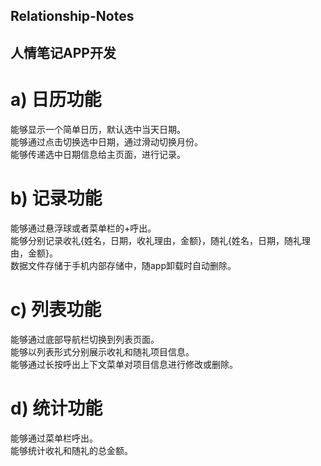 ## Relationship-Notes
## 人情笔记APP开发
# a)	日历功能  
能够显示一个简单日历，默认选中当天日期。  
能够通过点击切换选中日期，通过滑动切换月份。  
能够传递选中日期信息给主页面，进行记录。  
# b)	记录功能  
能够通过悬浮球或者菜单栏的+呼出。  
能够分别记录收礼{姓名，日期，收礼理由，金额}，随礼{姓名，日期，随礼理由，金额}。  
数据文件存储于手机内部存储中，随app卸载时自动删除。  
# c)	列表功能  
能够通过底部导航栏切换到列表页面。  
能够以列表形式分别展示收礼和随礼项目信息。  
能够通过长按呼出上下文菜单对项目信息进行修改或删除。  
# d)	统计功能  
能够通过菜单栏呼出。  
能够统计收礼和随礼的总金额。  
